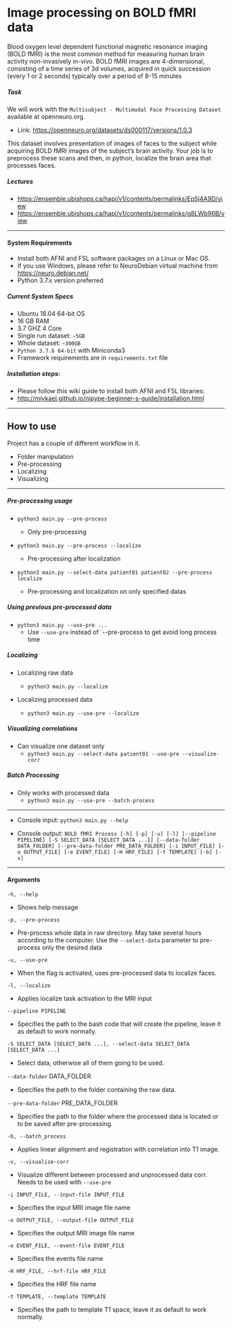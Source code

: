 # Image processing on BOLD fMRI data

Blood oxygen level dependent functional magnetic resonance imaging (BOLD fMRI) is the most common
method for measuring human brain activity non-invasively in-vivo. BOLD fMRI images are 4-dimensional, consisting of a
time series of 3d volumes, acquired in quick succession (every 1 or 2 seconds) typically over a period of 8-15 minutes


##### Task
We will work with the `Multisubject - Multimodal Face Processing Dataset` available at openneuro.org.
* Link: https://openneuro.org/datasets/ds000117/versions/1.0.3

This dataset involves presentation of images of faces to the subject while acquiring BOLD fMRI images of the subject’s
brain activity. Your job is to preprocess these scans and then, in python, localize the brain area that processes faces.


##### Lectures
* https://ensemble.ubishops.ca/hapi/v1/contents/permalinks/Ep5j4A9D/view
* https://ensemble.ubishops.ca/hapi/v1/contents/permalinks/g8LWb96B/view
---

#### System Requirements

* Install both AFNI and FSL software packages on a Linux or Mac OS.
* If you use Windows, please refer to NeuroDebian virtual machine from https://neuro.debian.net/
* Python 3.7.x version preferred


##### Current System Specs

* Ubuntu 18.04 64-bit OS
* 16 GB RAM
* 3.7 GHZ 4 Core
* Single run dataset: `~5GB`
* Whole dataset: `~300GB`
* `Python 3.7.6 64-bit` with Miniconda3
* Framework requirements are in `requirements.txt` file

##### Installation steps:
* Please follow this wiki guide to install both AFNI and FSL libraries:
* http://miykael.github.io/nipype-beginner-s-guide/installation.html

---

## How to use
Project has a couple of different workflow in it.

* Folder manipulation
* Pre-processing
* Localizing
* Visualizing

---

##### Pre-processing usage
* `python3 main.py --pre-process`
    * Only pre-processing

* `python3 main.py --pre-process --localize`
    * Pre-processing after localization
    
* `python3 main.py --select-data patient01 patient02 --pre-process localize`
    * Pre-processing and localization on only specified datas
    
##### Using previous pre-processed data
* `python3 main.py --use-pre ...`
    * Use `--use-pre` instead of `--pre-process to get avoid long process time
    
##### Localizing
* Localizing raw data
    * `python3 main.py --localize`

* Localizing processed data
    * `python3 main.py --use-pre --localize`
    
##### Visualizing correlations
* Can visualize one dataset only
    * `python3 main.py --select-data patient01 --use-pre --visualize-corr`

##### Batch Processing
* Only works with processed data
    * `python3 main.py --use-pre --batch-process`
---

* Console input:
`python3 main.py --help`

* Console output: `BOLD fMRI Process [-h] [-p] [-u] [-l] [--pipeline PIPELINE]
                  [-S SELECT_DATA [SELECT_DATA ...]]
                  [--data-folder DATA_FOLDER]
                  [--pre-data-folder PRE_DATA_FOLDER] [-i INPUT_FILE]
                  [-o OUTPUT_FILE] [-e EVENT_FILE] [-H HRF_FILE]
                  [-t TEMPLATE] [-b] [-v]`
                  
---

#### Arguments

  `-h, --help`
  * Shows help message
  
  `-p, --pre-process`
  * Pre-process whole data in raw directory.
  May take several hours according to the computer. 
  Use the `--select-data` parameter to pre-process only the desired data
                        
  `-u, --use-pre`
  * When the flag is activated, uses pre-processed data to localize faces.
                        
  `-l, --localize`
  * Applies localize task activation to the MRI input
  
  `--pipeline PIPELINE`
  * Specifies the path to the bash code that will create the pipeline, leave it as default to work normally.
                        
  `-S SELECT_DATA [SELECT_DATA ...], --select-data SELECT_DATA [SELECT_DATA ...]`
  * Select data, otherwise all of them going to be used.
                        
  `--data-folder` DATA_FOLDER
  * Specifies the path to the folder containing the raw data.
                        
  `--pre-data-folder` PRE_DATA_FOLDER
  * Specifies the path to the folder where the processed data is located or to be saved after pre-processing.
    
  `-b, --batch_process`
  * Applies linear alignment and registration with correlation into T1 image.
  
  `-v, --visualize-corr`
  * Visualize different between processed and unprocessed data corr. Needs to be used with `--use-pre`
                        
  `-i INPUT_FILE, --input-file INPUT_FILE`
  * Specifies the input MRI image file name
  
  `-o OUTPUT_FILE, --output-file OUTPUT_FILE`
  * Specifies the output MRI image file name
  
  `-e EVENT_FILE, --event-file EVENT_FILE`
  * Specifies the events file name
  
  `-H HRF_FILE, --hrf-file HRF_FILE`
  * Specifies the HRF file name
  
  `-t TEMPLATE, --template TEMPLATE`
  * Specifies the path to template T1 space, leave it as default to work normally.
                        

  